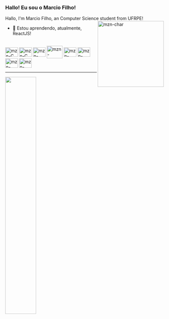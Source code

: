 ### Hallo! Eu sou o Marcio Filho!
Hallo, I'm Marcio Filho, an Computer Science student from UFRPE!
<img align="right" alt="mzn-char" height="210" width="210"  src="https://media.giphy.com/media/v1.Y2lkPTc5MGI3NjExZjBlMTU2ODE1ODQ5MDAyODVlY2E0NzcxYTIwMDViZjE0MDkxZWZkOCZjdD1n/xNeCKhmuoRc0WRL9EZ/giphy.gif">

- 🌱 Estou aprendendo, atualmente, ReactJS!

<div style="display: inline_block"><br>
  <img align="center" alt="mzn-C" height="30" width="40" src="https://cdn.jsdelivr.net/gh/devicons/devicon/icons/html5/html5-original.svg">
  <img align="center" alt="mzn-C" height="30" width="40" src="https://cdn.jsdelivr.net/gh/devicons/devicon/icons/css3/css3-original.svg">
  <img align="center" alt="mzn-Csharp" height="30" width="40" src="https://cdn.jsdelivr.net/gh/devicons/devicon@latest/icons/javascript/javascript-original.svg" />
  <img align="center" alt="mzn-Csharp" height="40" width="50" src="https://cdn.jsdelivr.net/gh/devicons/devicon@latest/icons/nodejs/nodejs-original-wordmark.svg">
  <img align="center" alt="mzn-Csharp" height="30" width="40" src="https://cdn.jsdelivr.net/gh/devicons/devicon@latest/icons/react/react-original.svg" />
  <img align="center" alt="mzn-Csharp" height="30" width="40" src="https://cdn.jsdelivr.net/gh/devicons/devicon/icons/c/c-original.svg">
  <img align="center" alt="mzn-Csharp" height="30" width="40"  src="https://cdn.jsdelivr.net/gh/devicons/devicon@latest/icons/csharp/csharp-original.svg" />
  <img align="center" alt="mzn-Csharp" height="30" width="40" src="https://cdn.jsdelivr.net/gh/devicons/devicon@latest/icons/haskell/haskell-original.svg" />
  <hr/>
  <a href="https://github.com/marantonieto"><img width="44%" src="https://github-readme-stats.vercel.app/api/top-langs/?username=marantonieto&theme=radical&title_color=ff3068?"></a>
  
<div/>

